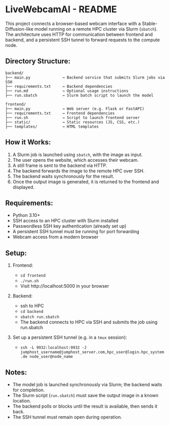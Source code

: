 LiveWebcamAI - README
=====================

This project connects a browser-based webcam interface with a Stable-Diffusion-like model running on a remote HPC cluster via Slurm (`sbatch`). The architecture uses HTTP for communication between frontend and backend, and a persistent SSH tunnel to forward requests to the compute node.

Directory Structure:
--------------------
```
backend/
├── main.py              → Backend service that submits Slurm jobs via SSH
├── requirements.txt     → Backend dependencies
├── run.md               → Optional usage instructions
├── run.sbatch           → Slurm batch script to launch the model

frontend/
├── main.py              → Web server (e.g. Flask or FastAPI)
├── requirements.txt     → Frontend dependencies
├── run.sh               → Script to launch frontend server
├── static/              → Static resources (JS, CSS, etc.)
├── templates/           → HTML templates
```

How it Works:
-------------
1. A Slurm job is launched using `sbatch`, with the image as input.
2. The user opens the website, which accesses their webcam.
3. A still frame is sent to the backend via HTTP.
4. The backend forwards the image to the remote HPC over SSH.
5. The backend waits synchronously for the result.
6. Once the output image is generated, it is returned to the frontend and displayed.

Requirements:
-------------
- Python 3.10+
- SSH access to an HPC cluster with Slurm installed
- Passwordless SSH key authentication (already set up)
- A persistent SSH tunnel must be running for port forwarding
- Webcam access from a modern browser

Setup:
------
1. Frontend:
   - `cd frontend`
   - `./run.sh`
   - Visit http://localhost:5000 in your browser

2. Backend:
   - ssh to HPC
   - `cd backend`
   - `sbatch run.sbatch`
   - The backend connects to HPC via SSH and submits the job using run.sbatch

3. Set up a persistent SSH tunnel (e.g. in a `tmux` session):
   - `ssh -L 9932:localhost:9932 -J jumphost_username@jumphost_server.com,hpc_user@login.hpc_system.de node_user@node_name`

Notes:
------
- The model job is launched synchronously via Slurm; the backend waits for completion.
- The Slurm script (`run.sbatch`) must save the output image in a known location.
- The backend polls or blocks until the result is available, then sends it back.
- The SSH tunnel must remain open during operation.
